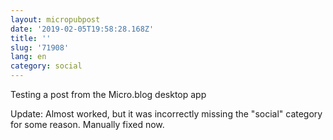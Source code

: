 ```yaml
---
layout: micropubpost
date: '2019-02-05T19:58:28.168Z'
title: ''
slug: '71908'
lang: en
category: social
---
```

Testing a post from the Micro.blog desktop app

Update: Almost worked, but it was incorrectly missing the "social" category for some reason. Manually fixed now.
